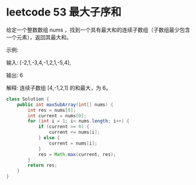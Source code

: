 # leetcode 53 最大子序和

给定一个整数数组 nums ，找到一个具有最大和的连续子数组（子数组最少包含一个元素），返回其最大和。

示例:

输入: [-2,1,-3,4,-1,2,1,-5,4],

输出: 6

解释: 连续子数组 [4,-1,2,1] 的和最大，为 6。


```java
class Solution {
    public int maxSubArray(int[] nums) {
        int res = nums[0];
        int current = nums[0];
        for (int i = 1; i< nums.length; i++) {
            if (current >= 0) {
                current += nums[i];
            } else {
                current = nums[i];
            }
            res = Math.max(current, res);
        }
        return res;
    }
}
```